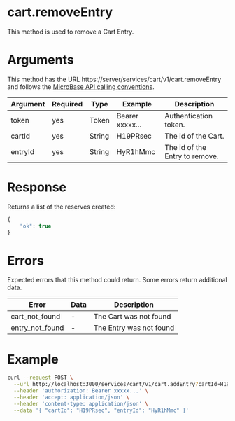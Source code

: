 # cart.removeEntry

This method is used to remove a Cart Entry.

# Arguments

This method has the URL https://server/services/cart/v1/cart.removeEntry and
follows the [MicroBase API calling conventions](../calling-conventions.html).

Argument | Required | Type | Example | Description
---------|----------|------|---------|------------
token   | yes | Token  | Bearer xxxxx... | Authentication token.
cartId  | yes | String | H19PRsec        | The id of the Cart.
entryId | yes | String | HyR1hMmc        | The id of the Entry to remove.

# Response

Returns a list of the reserves created:

```javascript
{
    "ok": true
}
```

# Errors

Expected errors that this method could return. Some errors return additional data.

Error | Data | Description
------|------|------------
cart_not_found  | - | The Cart was not found
entry_not_found | - | The Entry was not found

# Example

```bash
curl --request POST \
  --url http://localhost:3000/services/cart/v1/cart.addEntry?cartId=H19PRsec \
  --header 'authorization: Bearer xxxxx...' \
  --header 'accept: application/json' \
  --header 'content-type: application/json' \
  --data '{ "cartId": "H19PRsec", "entryId": "HyR1hMmc" }'
```
